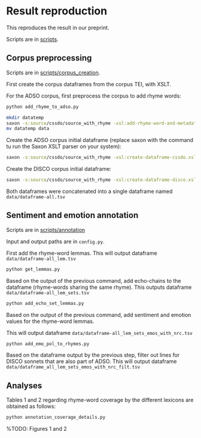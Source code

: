 # Result reproduction

This reproduces the result in our preprint.

Scripts are in [scripts](./scripts).

## Corpus preprocessing

Scripts are in [scripts/corpus_creation](./scripts/corpus_creation).

First create the corpus dataframes from the corpus TEI, with XSLT.

For the ADSO corpus, first preprocess the corpus to add rhyme words:

```bash
python add_rhyme_to_adso.py

mkdir datatemp
saxon -s:source/cssdo/source_with_rhyme -xsl:add-rhyme-word-and-metadata.xsl -o:datatemp
mv datatemp data
```

Create the ADSO corpus initial dataframe (replace saxon with the command tu run the Saxon XSLT parser on your system):

```bash
saxon -s:source/cssdo/source_with_rhyme -xsl:create-dataframe-cssdo.xsl -o:data
```

Create the DISCO corpus initial dataframe:

```bash
saxon -s:source/cssdo/source_with_rhyme -xsl:create-dataframe-disco.xsl -o:data
```

Both dataframes were concatenated into a single dataframe named `data/dataframe-all.tsv`

## Sentiment and emotion annotation

Scripts are in [scripts/annotation](scripts/annotation)

Input and output paths are in `config.py`.

First add the rhyme-word lemmas. This will output dataframe `data/dataframe-all_lem.tsv`

```bash
python get_lemmas.py
```

Based on the output of the previous command, add echo-chains to the dataframe (rhyme-words sharing the same rhyme). This outputs dataframe `data/dataframe-all_lem_sets.tsv` 

```bash
python add_echo_set_lemmas.py
```

Based on the output of the previous command, add sentiment and emotion values for the rhyme-word lemmas.

This will output dataframe `data/dataframe-all_lem_sets_emos_with_nrc.tsv`

```bash
python add_emo_pol_to_rhymes.py
```

Based on the dataframe output by the previous step, filter out lines for DISCO sonnets that are also part of ADSO. This will output dataframe `data/dataframe_all_lem_sets_emos_with_nrc_filt.tsv`

## Analyses

Tables 1 and 2 regarding rhyme-word coverage by the different lexicons are obtained as follows:

```python
python annotation_coverage_details.py
```

%TODO: Figures 1 and 2


